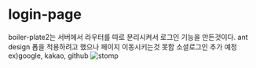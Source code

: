 # login-page
boiler-plate2는 서버에서 라우터를 따로 분리시켜서 로그인 기능을 만든것이다.
ant design 폼을 적용하려고 했으나 페이지 이동시키는것 못함
소셜로그인 추가 예정 ex)google, kakao, github
![stomp](https://img.shields.io/badge/stomp-003545?style=for-the-badge&logo=data:image/svg+xml;base64,PHN2ZyB3aWR0aD0iMjMzIiBoZWlnaHQ9IjU2IiB4bWxucz0iaHR0cDovL3d3dy53My5vcmcvMjAwMC9zdmc+iXxTb21wPC9zdmc+)

